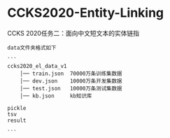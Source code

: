 # CCKS2020-Entity-Linking
CCKS 2020任务二：面向中文短文本的实体链指

```
data文件夹格式如下

​```
ccks2020_el_data_v1
	│── train.json  70000万条训练集数据
	│── dev.json    10000万条开发集数据
	│── test.json   10000万条测试集数据
	│── kb.json     kb知识库
	
pickle
tsv
result

​```
```

